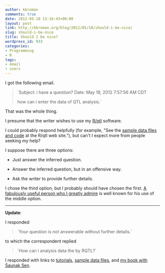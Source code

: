 ```yaml
---
author: kbroman
comments: true
date: 2012-05-18 13:16:43+00:00
layout: post
link: http://kbroman.org/blog/2012/05/18/should-i-be-nice/
slug: should-i-be-nice
title: Should I be nice?
wordpress_id: 933
categories:
- Programming
- R
tags:
- email
- users
---
```


I got the following email.


<blockquote>
`Subject: i have a question?
Date: May 18, 2012 7:57:56 AM CDT

how can i enter the data of QTL analysis.`
</blockquote>



That was the whole thing.

I presume that the writer wishes to use my [R/qtl](http://www.rqtl.org) software.

I could probably respond helpfully (for example, "See the [sample data files and code](http://www.rqtl.org/sampledata) at the R/qtl web site."), but can't I expect more from people seeking my help?

I suppose there are three options:




  * Just answer the inferred question.

  * Answer the inferred question, but in an offensive way.

  * Ask the writer to provide further details.


I chose the third option, but I probably should have chosen the first.  [A fabulously useful person who I greatly admire](http://www.stats.ox.ac.uk/~ripley/) is well known for his use of the middle option.



* * *



**Update**:

I responded


<blockquote>
`Your question is not answerable without further details.`
</blockquote>


to which the correspondent replied


<blockquote>
`How can i analysis data the by RQTL?`
</blockquote>


I responded with links to [tutorials](http://www.rqtl.org/tutorials), [sample data files](http://www.rqtl.org/sampledata), and [my book with Śaunak Sen](http://www.rqtl.org/book).
